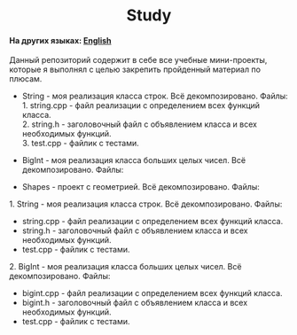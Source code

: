 <h1 align="center">Study</h1>
<h4>На других языках: <a href="https://github.com/AlferovKirill/Study/edit/main/README.md">English</a></h4>

<p>Данный репозиторий содержит в себе все учебные мини-проекты, которые я выполнял с целью закрепить пройденный материал по плюсам.</p>

<ul>
  <li><p>String - моя реализация класса строк. Всё декомпозировано. Файлы:<br>1. string.cpp - файл реализации с определением всех функций класса. <br>2. string.h - заголовочный файл с объявлением класса и всех необходимых функций.<br>3. test.cpp - файлик с тестами.</p></li>
  
  <li><p>BigInt - моя реализация класса больших целых чисел. Всё декомпозировано. Файлы:</p></li>
  <li><p>Shapes - проект с геометрией. Всё декомпозировано. Файлы:</p></li>
</ul>

<p>1. String - моя реализация класса строк. Всё декомпозировано. Файлы:</p>
<ul>
  <li>string.cpp - файл реализации с определением всех функций класса.</li>
  <li>string.h - заголовочный файл с объявлением класса и всех необходимых функций.</li>
  <li>test.cpp - файлик с тестами.</li>
</ul>

<p>2. BigInt - моя реализация класса больших целых чисел. Всё декомпозировано. Файлы:</p>
<ul>
  <li>bigint.cpp - файл реализации с определением всех функций класса.</li>
  <li>bigint.h - заголовочный файл с объявлением класса и всех необходимых функций.</li>
  <li>test.cpp - файлик с тестами.</li>
</ul>

